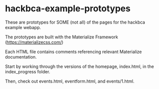 # hackbca-example-prototypes

These are prototypes for SOME (not all) of the pages for the hackbca example webapp.

The prototypes are built with the Materialize Framework (https://materializecss.com/)

Each HTML file contains comments referencing relevant Materialize documentation.

Start by working through the versions of the homepage, index.html, in the index_progress folder. 

Then, check out events.html, eventform.html, and events/1.html.

